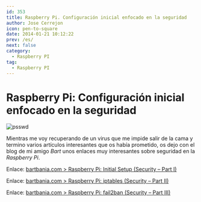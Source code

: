 ```yaml
---
id: 353
title: Raspberry Pi. Configuración inicial enfocado en la seguridad
author: Jose Cerrejon
icon: pen-to-square
date: 2014-01-21 10:12:22
prev: /es/
next: false
category:
  - Raspberry PI
tag:
  - Raspberry PI
---
```


# Raspberry Pi: Configuración inicial enfocado en la seguridad

![psswd](/images/passwd_02.jpg)

Mientras me voy recuperando de un virus que me impide salir de la cama y termino varios artículos interesantes que os había prometido, os dejo con el blog de mi amigo *Bart* unos enlaces muy interesantes sobre seguridad en la *Raspberry Pi*.

Enlace: [bartbania.com > Raspberry Pi: Initial Setup (Security – Part I)](http://www.bartbania.com/index.php/security2/)

Enlace: [bartbania.com > Raspberry Pi: iptables (Security – Part II)](http://www.bartbania.com/index.php/iptables-security-part-ii/)

Enlace: [bartbania.com > Raspberry Pi: fail2ban (Security – Part III)](http://www.bartbania.com/index.php/fail2ban-security-part-iii/)